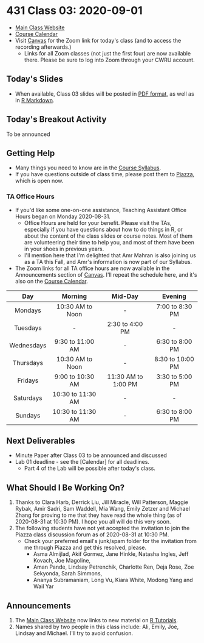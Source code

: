 # 431 Class 03: 2020-09-01

- [Main Class Website](https://thomaselove.github.io/431/)
- [Course Calendar](https://thomaselove.github.io/431/calendar.html)
- Visit [Canvas](https://canvas.case.edu) for the Zoom link for today's class (and to access the recording afterwards.) 
    - Links for all Zoom classes (not just the first four) are now available there. Please be sure to log into Zoom through your CWRU account.

## Today's Slides

- When available, Class 03 slides will be posted in [PDF format](https://github.com/THOMASELOVE/431-2020/blob/master/classes/class03/431_class-03-slides_2020.pdf), as well as in [R Markdown](https://github.com/THOMASELOVE/431-2020/blob/master/classes/class03/431_class-03-slides_2020.Rmd).

## Today's Breakout Activity

To be announced

## Getting Help

- Many things you need to know are in the [Course Syllabus](https://thomaselove.github.io/431-2020-syllabus/). 
- If you have questions outside of class time, please post them to [Piazza](https://piazza.com/case/fall2020/pqhs431), which is open now.

### TA Office Hours

- If you'd like some one-on-one assistance, Teaching Assistant Office Hours began on Monday 2020-08-31.
    - Office Hours are held for your benefit. Please visit the TAs, especially if you have questions about how to do things in R, or about the content of the class slides or course notes. Most of them are volunteering their time to help you, and most of them have been in your shoes in previous years.
    - I'll mention here that I'm delighted that Amr Mahran is also joining us as a TA this Fall, and Amr's information is now part of our Syllabus.
- The Zoom links for all TA office hours are now available in the Announcements section of [Canvas](https://canvas.case.edu). I'll repeat the schedule here, and it's also on the [Course Calendar](https://thomaselove.github.io/431/calendar.html).
    
Day | Morning | Mid-Day | Evening
:---: | :-------: | :------: | :-------:
Mondays | 10:30 AM to Noon | - | 7:00 to 8:30 PM
Tuesdays | - | 2:30 to 4:00 PM | -
Wednesdays | 9:30 to 11:00 AM | - | 6:30 to 8:00 PM
Thursdays | 10:30 AM to Noon | - | 8:30 to 10:00 PM
Fridays | 9:00 to 10:30 AM | 11:30 AM to 1:00 PM | 3:30 to 5:00 PM
Saturdays | 10:30 to 11:30 AM | - | -
Sundays | 10:30 to 11:30 AM | - | 6:30 to 8:00 PM

## Next Deliverables

- Minute Paper after Class 03 to be announced and discussed
- Lab 01 deadline - see the [Calendar] for all deadlines.
    - Part 4 of the Lab will be possible after today's class.

## What Should I Be Working On?

1. Thanks to Clara Harb, Derrick Liu, Jill Miracle, Will Patterson, Maggie Rybak, Amir Sadri, Sam Waddell, Mia Wang, Emily Zetzer and Michael Zhang for proving to me that they have read the whole thing (as of 2020-08-31 at 10:30 PM). I hope you all will do this very soon.
2. The following students have not yet accepted the invitation to join the Piazza class discussion forum as of 2020-08-31 at 10:30 PM. 
    - Check your preferred email's junk/spam folder for the invitation from me through Piazza and get this resolved, please.
        - Asma Almijlad, Akif Gormez, Jane Hinkle, Natasha Ingles, Jeff Kovach, Joe Magoline, 
        - Aman Pande, Lindsay Petrenchik, Charlotte Ren, Deja Rose, Zoe Sekyonda, Sarah Simmons, 
        - Ananya Subramaniam, Long Vu, Kiara White, Modong Yang and Wail Yar 

## Announcements

1. The [Main Class Website](https://thomaselove.github.io/431/) now links to new material on [R Tutorials](https://github.com/THOMASELOVE/431-2020/blob/master/software/README.md).
2. Names shared by two people in this class include: Ali, Emily, Joe, Lindsay and Michael. I'll try to avoid confusion.

